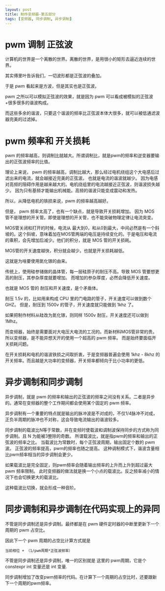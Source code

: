 ```yaml
---
layout: post
title: 制作变频器-第五部分
tags: [变频器, 同步调制, 异步调制]
---
```


# pwm 调制 正弦波

计算机的世界是一个离散的世界。离散的世界，是用很小的矩形去逼近连续的世界。

其实傅里叶告诉我们，一切波形都是正弦波的叠加。

于是 pwm 看起来是方波，但是其实也是正弦波。

pwm 之所以可以模拟正弦波的效果，就是因为 pwm 可以看成被模拟的正弦波+很多很多的谐波构成。

而这些多余的谐波，只要这个谐波的频率比正弦波本体大很多，就可以被低通滤波器完美的过滤掉。

# pwm 频率和 开关损耗

pwm 的频率越高，则调制比就越大。所谓调制比，就是pwm的频率和逆变器要输出的正弦波频率的比值。

理论上来说， pwm 的频率越高，调制比越大，那么经过电机绕组这个大电感后过滤出来的电流，就会越接近完美的正弦波。
也就是电流的谐波就越少。
因为电感对高频的阻碍作用是越来越大的。电机绕组里的电流越接近正弦波，则谐波损失越少。 
因为只有基频才能输出机械能。高频的谐波只能变成震动和发热。

所以，从降低电机的铁损来说，pwm 的频率越高越好。

但是， pwm 频率太高了，也有一个缺点，就是导致开关损耗增加。
因为 MOS 管不是理想的开关管。即使是理想的开关管，也不能突破物理定律让电流突变。

MOS管关闭和打开的时候，电流从 最大到0，和从0到最大，中间必然是有一个斜坡的。这个斜坡，意味着加在MOS管两端的电压是持续变化的。于是电压和电流的乘积，会先增加后减少。他们的积分，就是 MOS 管的开关损耗。

MOS管的开关速度越快，积分就会越少。也就是开关损耗越低。

这就是为啥要使用氮化镓的由来。

传统上，使用硅参锗做的晶体管，每一层硅原子的耐压不高。导致 MOS 管要想更高的耐压，其参杂厚度就要增加。
而增加的参杂厚度，必然会降低开关速度。

也就是 MOS 管的 耐压和开关速度，是个矛盾体。

耐压 1.5v 的，比如用来构成 CPU 里的门电路的管子，开关速度可以做到数个 GHZ。
但是，耐压到 1500v 的管子，开关速度就只能做到 1khz 了。

如果把制作材料从硅改为氮化镓，则同样 1500v 耐压，开关速度还可以做到 1Mhz。

而变频器，始终是需要面对大电压大电流的工况的。而新材料MOS管非常的贵。所以变频器，是不能异想天开的使用一个超高的 pwm 频率。
而是始终要面临开关损耗问题。

在开关损耗和电机的谐波铁损之间取折衷，于是变频器普遍会使用 1khz - 8khz 的开关频率。而且越是大功率的变频器，开关频率都倾向于比小功率的更低。

# 异步调制和同步调制

异步调制，就是 pwm 的频率和输出的正弦波的频率之间没有关系。二者是异步的。通常在变频器的整个工作期间都会使用某个固定的 pwm 频率。

异步调制有一个重要的特点就是输出的脉冲波是不对成的，不仅1/4脉冲不对成，正负半周期的脉冲也不对称，这会导致电流输出的谐波较多。

同步调制的载波比N等于常数，并在变频时使载波和调制波保持同步的方式称为同步调制。且 N 为能被3整除的奇数。
所谓载波比，就是指pwm的频率和输出的正弦波的频率之比。 当载波比为常数时，每个正弦波周期，输出固定个数的 pwm 波。
正弦波的频率提高，pwm的频率也随之提高。
这种调制模式下，谐波含量相比pwm频率相当的异步调制会更少。

如果载波比是完全固定，则pwm频率会随着输出频率的上升而上升到超过最大 pwm 频率限制。
此时变频器的做法就是换一个小点的载波比。反之频率减小的情况下也会切换更大的载波比。

这种载波比切换，就会形成一种音阶。

# 同步调制和异步调制在代码实现上的异同

不管是同步调制还是异步调制。最终都是在 pwm 硬件定时器的中断里更新下一个周期的 pwm 占空比。

因此下一个 pwm 周期的占空比计算方式就是 

    当前相位 + （1/pwm周期*正弦波频率）

不管是同步调制还是异步调制，唯一的区别就是 这里的 pwm周期，它是个 constexpr int 变量还是 int 变量.

同步调制增加了改变pwm频率的代码。在计算下一个周期的占空比时，还要跟新下一个周期的pwm频率。


